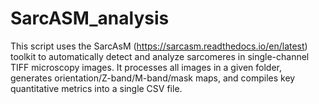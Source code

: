 # SarcASM_analysis
This script uses the SarcAsM (https://sarcasm.readthedocs.io/en/latest) toolkit to automatically detect and analyze sarcomeres in single-channel TIFF microscopy images.   It processes all images in a given folder, generates orientation/Z-band/M-band/mask maps, and compiles key quantitative metrics into a single CSV file.
